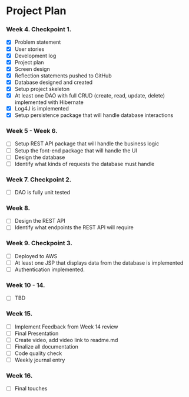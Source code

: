 # Project Plan
    
### Week 4. Checkpoint 1.
- [x] Problem statement
- [x] User stories
- [x] Development log
- [x] Project plan
- [x] Screen design
- [x] Reflection statements pushed to GitHub
- [x] Database designed and created
- [x] Setup project skeleton
- [x] At least one DAO with full CRUD (create, read, update, delete) implemented with Hibernate
- [x] Log4J is implemented
- [x] Setup persistence package that will handle database interactions

### Week 5 - Week 6.
- [ ] Setup REST API package that will handle the business logic
- [ ] Setup the font-end package that will handle the UI
- [ ] Design the database
- [ ] Identify what kinds of requests the database must handle

### Week 7. Checkpoint 2.

- [ ] DAO is fully unit tested

 
### Week 8.
- [ ] Design the REST API
- [ ] Identify what endpoints the REST API will require

 ### Week 9. Checkpoint 3.
- [ ] Deployed to AWS
- [ ] At least one JSP that displays data from the database is implemented
- [ ] Authentication implemented.

### Week 10 - 14.
- [ ] TBD

### Week 15.
- [ ] Implement Feedback from Week 14 review
- [ ] Final Presentation
- [ ] Create video, add video link to readme.md
- [ ] Finalize all documentation
- [ ] Code quality check
- [ ] Weekly journal entry

### Week 16.
- [ ] Final touches